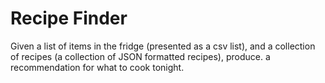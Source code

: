 # Recipe Finder

Given a list of items in the fridge (presented as a csv list), and a collection of recipes (a collection of JSON formatted recipes), produce.
a recommendation for what to cook tonight.
